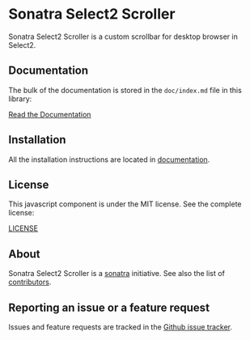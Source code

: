 Sonatra Select2 Scroller
========================

Sonatra Select2 Scroller is a custom scrollbar for desktop browser in Select2.

Documentation
-------------

The bulk of the documentation is stored in the `doc/index.md`
file in this library:

[Read the Documentation](doc/index.md)

Installation
------------

All the installation instructions are located in [documentation](doc/index.md).

License
-------

This javascript component is under the MIT license. See the complete license:

[LICENSE](LICENSE)

About
-----

Sonatra Select2 Scroller is a [sonatra](https://github.com/sonatra) initiative.
See also the list of [contributors](https://github.com/sonatra/sonatra-select2-scroller/graphs/contributors).

Reporting an issue or a feature request
---------------------------------------

Issues and feature requests are tracked in the [Github issue tracker](https://github.com/sonatra/sonatra-select2-scroller/issues).
